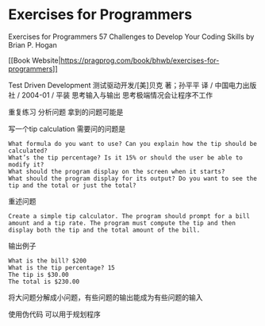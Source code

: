 # Exercises for Programmers
Exercises for Programmers
57 Challenges to Develop Your Coding Skills
by Brian P. Hogan

[[Book Website|https://pragprog.com/book/bhwb/exercises-for-programmers]]

Test Driven Development
测试驱动开发/[美]贝克 著；孙平平 译 / 中国电力出版社 / 2004-01 / 平装
思考输入与输出
思考极端情况会让程序不工作

重复练习
分析问题
拿到的问题可能是

写一个tip calculation
需要问的问题是
```
What formula do you want to use? Can you explain how the tip should be calculated?
What’s the tip percentage? Is it 15% or should the user be able to modify it?
What should the program display on the screen when it starts?
What should the program display for its output? Do you want to see the tip and the total or just the total?
```

重述问题

```
Create a simple tip calculator. The program should prompt for a bill amount and a tip rate. The program must compute the tip and then display both the tip and the total amount of the bill.
```

输出例子
```
​What is the bill? $200
​What is the tip percentage? 15
​The tip is $30.00
​The total is $230.00
```
将大问题分解成小问题，有些问题的输出能成为有些问题的输入

使用伪代码
可以用于规划程序